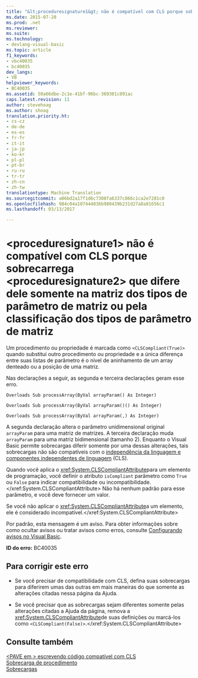 ```yaml
---
title: "&lt;proceduresignature1&gt; não é compatível com CLS porque sobrecarrega &lt;proceduresignature2&gt; que difere dele somente na matriz dos tipos de parâmetro de matriz ou pela classificação dos tipos de parâmetro de matriz | Documentos do Microsoft"
ms.date: 2015-07-20
ms.prod: .net
ms.reviewer: 
ms.suite: 
ms.technology:
- devlang-visual-basic
ms.topic: article
f1_keywords:
- vbc40035
- bc40035
dev_langs:
- VB
helpviewer_keywords:
- BC40035
ms.assetid: 50a66dbe-2c1e-41bf-96bc-369301c891ac
caps.latest.revision: 11
author: stevehoag
ms.author: shoag
translation.priority.ht:
- cs-cz
- de-de
- es-es
- fr-fr
- it-it
- ja-jp
- ko-kr
- pl-pl
- pt-br
- ru-ru
- tr-tr
- zh-cn
- zh-tw
translationtype: Machine Translation
ms.sourcegitcommit: a06bd2a17f1d6c7308fa6337c866c1ca2e7281c0
ms.openlocfilehash: 984c04a107444036b980439b231d27a8a81656c1
ms.lasthandoff: 03/13/2017

---
```

# <a name="ltproceduresignature1gt-is-not-cls-compliant-because-it-overloads-ltproceduresignature2gt-which-differs-from-it-only-by-array-of-array-parameter-types-or-by-the-rank-of-the-array-parameter-types"></a>&lt;proceduresignature1&gt; não é compatível com CLS porque sobrecarrega &lt;proceduresignature2&gt; que difere dele somente na matriz dos tipos de parâmetro de matriz ou pela classificação dos tipos de parâmetro de matriz
Um procedimento ou propriedade é marcada como `<CLSCompliant(True)>` quando substitui outro procedimento ou propriedade e a única diferença entre suas listas de parâmetro é o nível de aninhamento de um array denteado ou a posição de uma matriz.  
  
 Nas declarações a seguir, as segunda e terceira declarações geram esse erro.  
  
 `Overloads Sub processArray(ByVal arrayParam() As Integer)`  
  
 `Overloads Sub processArray(ByVal arrayParam()() As Integer)`  
  
 `Overloads Sub processArray(ByVal arrayParam(,) As Integer)`  
  
 A segunda declaração altera o parâmetro unidimensional original `arrayParam` para uma matriz de matrizes. A terceira declaração muda `arrayParam` para uma matriz bidimensional (tamanho 2). Enquanto o Visual Basic permite sobrecargas diferir somente por uma dessas alterações, tais sobrecargas não são compatíveis com o [independência da linguagem e componentes independentes de linguagem](https://msdn.microsoft.com/library/12a7a7h3) (CLS).  
  
 Quando você aplica o <xref:System.CLSCompliantAttribute>para um elemento de programação, você definir o atributo `isCompliant` parâmetro como `True` ou `False` para indicar compatibilidade ou incompatibilidade.</xref:System.CLSCompliantAttribute> Não há nenhum padrão para esse parâmetro, e você deve fornecer um valor.  
  
 Se você não aplicar o <xref:System.CLSCompliantAttribute>a um elemento, ele é considerado incompatível.</xref:System.CLSCompliantAttribute>  
  
 Por padrão, esta mensagem é um aviso. Para obter informações sobre como ocultar avisos ou tratar avisos como erros, consulte [Configurando avisos no Visual Basic](https://docs.microsoft.com/visualstudio/ide/configuring-warnings-in-visual-basic).  
  
 **ID do erro:** BC40035  
  
## <a name="to-correct-this-error"></a>Para corrigir este erro  
  
-   Se você precisar de compatibilidade com CLS, defina suas sobrecargas para diferirem umas das outras em mais maneiras do que somente as alterações citadas nessa página da Ajuda.  
  
-   Se você precisar que as sobrecargas sejam diferentes somente pelas alterações citadas a Ajuda da página, remova a <xref:System.CLSCompliantAttribute>de suas definições ou marcá-los como `<CLSCompliant(False)>`.</xref:System.CLSCompliantAttribute>  
  
## <a name="see-also"></a>Consulte também  
 [\<PAVE em > escrevendo código compatível com CLS](http://msdn.microsoft.com/en-us/4c705105-69a2-4e5e-b24e-0633bc32c7f3)   
 [Sobrecarga de procedimento](../../../visual-basic/programming-guide/language-features/procedures/procedure-overloading.md)   
 [Sobrecargas](../../../visual-basic/language-reference/modifiers/overloads.md)
